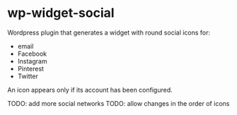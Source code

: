 wp-widget-social
===============

Wordpress plugin that generates a widget with round social icons for:
* email
* Facebook
* Instagram
* Pinterest
* Twitter

An icon appears only if its account has been configured.

TODO: add more social networks
TODO: allow changes in the order of icons
